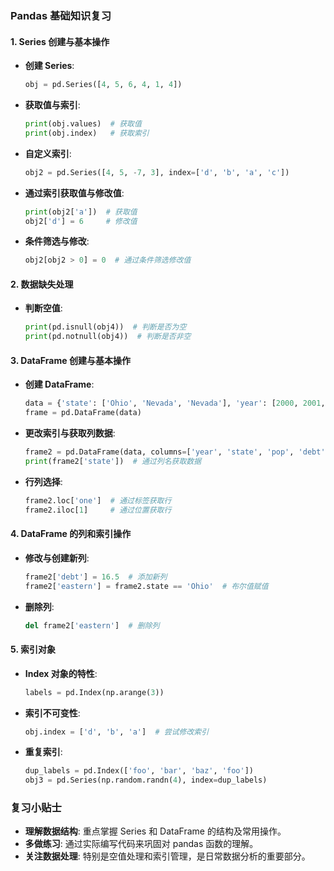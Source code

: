 ### Pandas 基础知识复习

#### 1. Series 创建与基本操作
- **创建 Series**: 
  ```python
  obj = pd.Series([4, 5, 6, 4, 1, 4])
  ```

- **获取值与索引**:
  ```python
  print(obj.values)  # 获取值
  print(obj.index)   # 获取索引
  ```

- **自定义索引**:
  ```python
  obj2 = pd.Series([4, 5, -7, 3], index=['d', 'b', 'a', 'c'])
  ```

- **通过索引获取值与修改值**:
  ```python
  print(obj2['a'])  # 获取值
  obj2['d'] = 6     # 修改值
  ```

- **条件筛选与修改**:
  ```python
  obj2[obj2 > 0] = 0  # 通过条件筛选修改值
  ```

#### 2. 数据缺失处理
- **判断空值**:
  ```python
  print(pd.isnull(obj4))  # 判断是否为空
  print(pd.notnull(obj4))  # 判断是否非空
  ```

#### 3. DataFrame 创建与基本操作
- **创建 DataFrame**:
  ```python
  data = {'state': ['Ohio', 'Nevada', 'Nevada'], 'year': [2000, 2001, 2002], 'pop': [1.5, 2.4, 2.9]}
  frame = pd.DataFrame(data)
  ```

- **更改索引与获取列数据**:
  ```python
  frame2 = pd.DataFrame(data, columns=['year', 'state', 'pop', 'debt'])
  print(frame2['state'])  # 通过列名获取数据
  ```

- **行列选择**:
  ```python
  frame2.loc['one']  # 通过标签获取行
  frame2.iloc[1]     # 通过位置获取行
  ```

#### 4. DataFrame 的列和索引操作
- **修改与创建新列**:
  ```python
  frame2['debt'] = 16.5  # 添加新列
  frame2['eastern'] = frame2.state == 'Ohio'  # 布尔值赋值
  ```

- **删除列**:
  ```python
  del frame2['eastern']  # 删除列
  ```

#### 5. 索引对象
- **Index 对象的特性**:
  ```python
  labels = pd.Index(np.arange(3))
  ```

- **索引不可变性**:
  ```python
  obj.index = ['d', 'b', 'a']  # 尝试修改索引
  ```

- **重复索引**:
  ```python
  dup_labels = pd.Index(['foo', 'bar', 'baz', 'foo'])
  obj3 = pd.Series(np.random.randn(4), index=dup_labels)
  ```

### 复习小贴士
- **理解数据结构**: 重点掌握 Series 和 DataFrame 的结构及常用操作。
- **多做练习**: 通过实际编写代码来巩固对 pandas 函数的理解。
- **关注数据处理**: 特别是空值处理和索引管理，是日常数据分析的重要部分。


